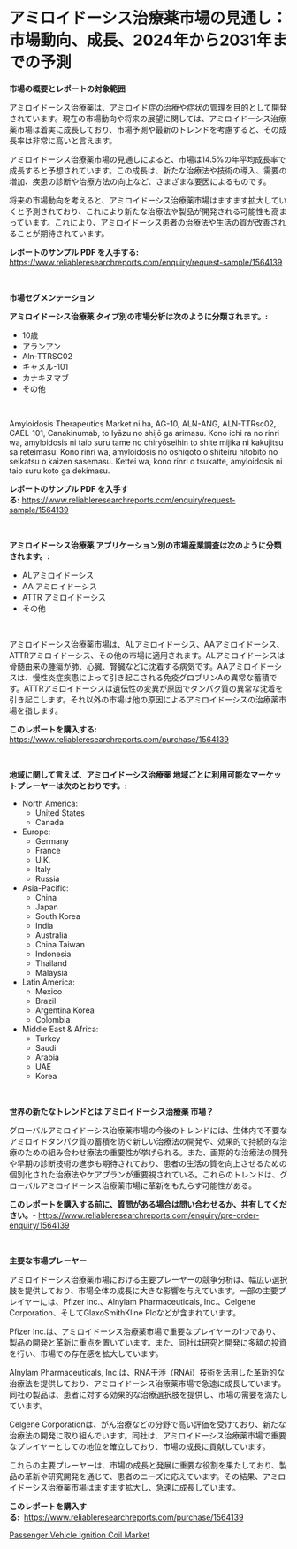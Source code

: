 <p><h1>アミロイドーシス治療薬市場の見通し：市場動向、成長、2024年から2031年までの予測</h1></p><p><strong>市場の概要とレポートの対象範囲</strong></p>
<p><p>アミロイドーシス治療薬は、アミロイド症の治療や症状の管理を目的として開発されています。現在の市場動向や将来の展望に関しては、アミロイドーシス治療薬市場は着実に成長しており、市場予測や最新のトレンドを考慮すると、その成長率は非常に高いと言えます。</p><p>アミロイドーシス治療薬市場の見通しによると、市場は14.5%の年平均成長率で成長すると予想されています。この成長は、新たな治療法や技術の導入、需要の増加、疾患の診断や治療方法の向上など、さまざまな要因によるものです。</p><p>将来の市場動向を考えると、アミロイドーシス治療薬市場はますます拡大していくと予測されており、これにより新たな治療法や製品が開発される可能性も高まっています。これにより、アミロイドーシス患者の治療法や生活の質が改善されることが期待されています。</p></p>
<p><strong>レポートのサンプル PDF を入手する:</strong> <a href="https://www.reliableresearchreports.com/enquiry/request-sample/1564139">https://www.reliableresearchreports.com/enquiry/request-sample/1564139</a></p>
<p>&nbsp;</p>
<p><strong>市場セグメンテーション</strong></p>
<p><strong>アミロイドーシス治療薬 タイプ別の市場分析は次のように分類されます。:</strong></p>
<p><ul><li>10歳</li><li>アランアン</li><li>Aln-TTRSC02</li><li>キャメル-101</li><li>カナキヌマブ</li><li>その他</li></ul></p>
<p>&nbsp;</p>
<p><p>Amyloidosis Therapeutics Market ni ha, AG-10, ALN-ANG, ALN-TTRsc02, CAEL-101, Canakinumab, to Iyāzu no shijō ga arimasu. Kono ichi ra no rinri wa, amyloidosis ni taio suru tame no chiryōseihin to shite mijika ni kakujitsu sa reteimasu. Kono rinri wa, amyloidosis no oshigoto o shiteiru hitobito no seikatsu o kaizen sasemasu. Kettei wa, kono rinri o tsukatte, amyloidosis ni taio suru koto ga dekimasu.</p></p>
<p><strong>レポートのサンプル PDF を入手する:</strong>&nbsp;<a href="https://www.reliableresearchreports.com/enquiry/request-sample/1564139">https://www.reliableresearchreports.com/enquiry/request-sample/1564139</a></p>
<p>&nbsp;</p>
<p><strong> アミロイドーシス治療薬 アプリケーション別の市場産業調査は次のように分類されます。:</strong></p>
<p><ul><li>ALアミロイドーシス</li><li>AA アミロイドーシス</li><li>ATTR アミロイドーシス</li><li>その他</li></ul></p>
<p>&nbsp;</p>
<p><p>アミロイドーシス治療薬市場は、ALアミロイドーシス、AAアミロイドーシス、ATTRアミロイドーシス、その他の市場に適用されます。ALアミロイドーシスは骨髄由来の腫瘍が肺、心臓、腎臓などに沈着する病気です。AAアミロイドーシスは、慢性炎症疾患によって引き起こされる免疫グロブリンAの異常な蓄積です。ATTRアミロイドーシスは遺伝性の変異が原因でタンパク質の異常な沈着を引き起こします。それ以外の市場は他の原因によるアミロイドーシスの治療薬市場を指します。</p></p>
<p><strong>このレポートを購入する:</strong>&nbsp; <a href="https://www.reliableresearchreports.com/purchase/1564139">https://www.reliableresearchreports.com/purchase/1564139</a></p>
<p>&nbsp;</p>
<p><strong>地域に関して言えば、アミロイドーシス治療薬 地域ごとに利用可能なマーケットプレーヤーは次のとおりです。:</strong></p>
<p><ul>
    <li>
        North America:
        <ul>
            <li>United States</li>
            <li>Canada</li>
        </ul>
    </li>
    <li>
        Europe:
        <ul>
            <li>Germany</li>
            <li>France</li>
            <li>U.K.</li>
            <li>Italy</li>
            <li>Russia</li>
        </ul>
    </li>
    <li>
        Asia-Pacific:
        <ul>
            <li>China</li>
            <li>Japan</li>
            <li>South Korea</li>
            <li>India</li>
            <li>Australia</li>
            <li>China Taiwan</li>
            <li>Indonesia</li>
            <li>Thailand</li>
            <li>Malaysia</li>
        </ul>
    </li>
    <li>
        Latin America:
        <ul>
            <li>Mexico</li>
            <li>Brazil</li>
            <li>Argentina Korea</li>
            <li>Colombia</li>
        </ul>
    </li>
    <li>
        Middle East & Africa:
        <ul>
            <li>Turkey</li>
            <li>Saudi</li>
            <li>Arabia</li>
            <li>UAE</li>
            <li>Korea</li>
        </ul>
    </li>
    </ul></p>
<p>&nbsp;</p>
<p><strong>世界の新たなトレンドとは アミロイドーシス治療薬 市場？</strong></p>
<p><p>グローバルアミロイドーシス治療薬市場の今後のトレンドには、生体内で不要なアミロイドタンパク質の蓄積を防ぐ新しい治療法の開発や、効果的で持続的な治療のための組み合わせ療法の重要性が挙げられる。また、画期的な治療法の開発や早期の診断技術の進歩も期待されており、患者の生活の質を向上させるための個別化された治療法やケアプランが重要視されている。これらのトレンドは、グローバルアミロイドーシス治療薬市場に革新をもたらす可能性がある。</p></p>
<p><strong>このレポートを購入する前に、質問がある場合は問い合わせるか、共有してください。</strong>- <a href="https://www.reliableresearchreports.com/enquiry/pre-order-enquiry/1564139">https://www.reliableresearchreports.com/enquiry/pre-order-enquiry/1564139</a></p>
<p>&nbsp;</p>
<p><strong>主要な市場プレーヤー</strong></p>
<p><p>アミロイドーシス治療薬市場における主要プレーヤーの競争分析は、幅広い選択肢を提供しており、市場全体の成長に大きな影響を与えています。一部の主要プレイヤーには、Pfizer Inc.、Alnylam Pharmaceuticals, Inc.、Celgene Corporation、そしてGlaxoSmithKline Plcなどが含まれています。</p><p>Pfizer Inc.は、アミロイドーシス治療薬市場で重要なプレイヤーの1つであり、製品の開発と革新に重点を置いています。また、同社は研究と開発に多額の投資を行い、市場での存在感を拡大しています。</p><p>Alnylam Pharmaceuticals, Inc.は、RNA干渉（RNAi）技術を活用した革新的な治療法を提供しており、アミロイドーシス治療薬市場で急速に成長しています。同社の製品は、患者に対する効果的な治療選択肢を提供し、市場の需要を満たしています。</p><p>Celgene Corporationは、がん治療などの分野で高い評価を受けており、新たな治療法の開発に取り組んでいます。同社は、アミロイドーシス治療薬市場で重要なプレイヤーとしての地位を確立しており、市場の成長に貢献しています。</p><p>これらの主要プレーヤーは、市場の成長と発展に重要な役割を果たしており、製品の革新や研究開発を通じて、患者のニーズに応えています。その結果、アミロイドーシス治療薬市場はますます拡大し、急速に成長しています。</p></p>
<p><strong>このレポートを購入する:</strong>&nbsp;&nbsp;<a href="https://www.reliableresearchreports.com/purchase/1564139">https://www.reliableresearchreports.com/purchase/1564139</a></p>
<p><p><a href="https://sulfuric-clavicle-d39.notion.site/Passenger-Vehicle-Ignition-Coil-Market-Size-Market-Share-and-Global-Market-Analysis-Report-2024--89c226cbf2004b6f9641fac30d21ecd2">Passenger Vehicle Ignition Coil Market</a></p></p>